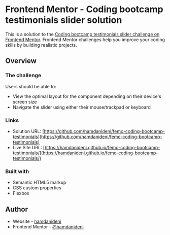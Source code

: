 # Frontend Mentor - Coding bootcamp testimonials slider solution

This is a solution to the [Coding bootcamp testimonials slider challenge on Frontend Mentor](https://www.frontendmentor.io/challenges/coding-bootcamp-testimonials-slider-4FNyLA8JL). Frontend Mentor challenges help you improve your coding skills by building realistic projects.

## Overview

### The challenge

Users should be able to:

- View the optimal layout for the component depending on their device's screen size
- Navigate the slider using either their mouse/trackpad or keyboard

### Links

- Solution URL: [https://github.com/hamdanideni/femc-coding-bootcamp-testimonials](https://github.com/hamdanideni/femc-coding-bootcamp-testimonials)
- Live Site URL: [https://hamdanideni.github.io/femc-coding-bootcamp-testimonials/](https://hamdanideni.github.io/femc-coding-bootcamp-testimonials/)

### Built with

- Semantic HTML5 markup
- CSS custom properties
- Flexbox

## Author

- Website - [hamdanideni](https://hamdanideni.github.io/)
- Frontend Mentor - [@hamdanideni](https://www.frontendmentor.io/profile/hamdanideni)
